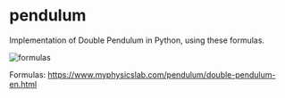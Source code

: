 # pendulum

Implementation of Double Pendulum in Python, using these formulas.

![formulas](https://drive.google.com/uc?export=view&id=1ih6yjKl4gfHNa6VCMHZsXd0346OZgcUH)


Formulas:
https://www.myphysicslab.com/pendulum/double-pendulum-en.html

